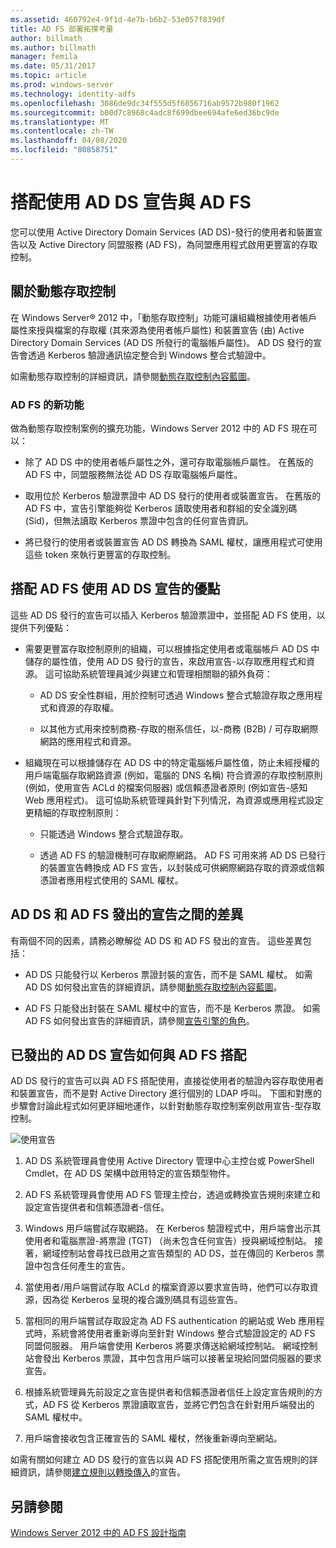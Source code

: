 ```yaml
---
ms.assetid: 460792e4-9f1d-4e7b-b6b2-53e057f839df
title: AD FS 部署拓撲考量
author: billmath
ms.author: billmath
manager: femila
ms.date: 05/31/2017
ms.topic: article
ms.prod: windows-server
ms.technology: identity-adfs
ms.openlocfilehash: 3086de9dc34f555d5f6056716ab9572b980f1962
ms.sourcegitcommit: b00d7c8968c4adc8f699dbee694afe6ed36bc9de
ms.translationtype: MT
ms.contentlocale: zh-TW
ms.lasthandoff: 04/08/2020
ms.locfileid: "80858751"
---
```

# <a name="using-ad-ds-claims-with-ad-fs"></a>搭配使用 AD DS 宣告與 AD FS
  
  
您可以使用 Active Directory Domain Services \(AD DS\)\-發行的使用者和裝置宣告以及 Active Directory 同盟服務 \(AD FS\)，為同盟應用程式啟用更豐富的存取控制。  
  
## <a name="about-dynamic-access-control"></a>關於動態存取控制  
在 Windows Server&reg; 2012 中，「動態存取控制」功能可讓組織根據使用者帳戶屬性來授與檔案的存取權 \(其來源為使用者帳戶屬性\) 和裝置宣告 \(由\) Active Directory Domain Services \(AD DS 所發行的電腦帳戶屬性\)。 AD DS 發行的宣告會透過 Kerberos 驗證通訊協定整合到 Windows 整合式驗證中。  
  
如需動態存取控制的詳細資訊，請參閱[動態存取控制內容藍圖](../../solution-guides/Dynamic-Access-Control--Scenario-Overview.md#BKMK_APP)。  
  
### <a name="whats-new-in-ad-fs"></a>AD FS 的新功能  
做為動態存取控制案例的擴充功能，Windows Server 2012 中的 AD FS 現在可以：  
  
-   除了 AD DS 中的使用者帳戶屬性之外，還可存取電腦帳戶屬性。 在舊版的 AD FS 中，同盟服務無法從 AD DS 存取電腦帳戶屬性。  
  
-   取用位於 Kerberos 驗證票證中 AD DS 發行的使用者或裝置宣告。 在舊版的 AD FS 中，宣告引擎能夠從 Kerberos 讀取使用者和群組的安全識別碼 \(Sid\)，但無法讀取 Kerberos 票證中包含的任何宣告資訊。  
  
-   將已發行的使用者或裝置宣告 AD DS 轉換為 SAML 權杖，讓應用程式可使用這些 token 來執行更豐富的存取控制。  
  
## <a name="benefits-of-using-ad-ds-claims-with-ad-fs"></a>搭配 AD FS 使用 AD DS 宣告的優點  
這些 AD DS 發行的宣告可以插入 Kerberos 驗證票證中，並搭配 AD FS 使用，以提供下列優點：  
  
-   需要更豐富存取控制原則的組織，可以根據指定使用者或電腦帳戶 AD DS 中儲存的屬性值，使用 AD DS 發行的宣告，來啟用宣告\-以存取應用程式和資源。 這可協助系統管理員減少與建立和管理相關聯的額外負荷：  
  
    -   AD DS 安全性群組，用於控制可透過 Windows 整合式驗證存取之應用程式和資源的存取權。  
  
    -   以其他方式用來控制商務\-存取的樹系信任，以\-商務 \(B2B\) \/ 可存取網際網路的應用程式和資源。  
  
-   組織現在可以根據儲存在 AD DS 中的特定電腦帳戶屬性值，防止未經授權的用戶端電腦存取網路資源 \(例如，電腦的 DNS 名稱\) 符合資源的存取控制原則 \(例如，使用宣告 ACLd 的檔案伺服器\) 或信賴憑證者原則 \(例如宣告\-感知 Web 應用程式\)。 這可協助系統管理員針對下列情況，為資源或應用程式設定更精細的存取控制原則：  
  
    -   只能透過 Windows 整合式驗證存取。  
  
    -   透過 AD FS 的驗證機制可存取網際網路。 AD FS 可用來將 AD DS 已發行的裝置宣告轉換成 AD FS 宣告，以封裝成可供網際網路存取的資源或信賴憑證者應用程式使用的 SAML 權杖。  
  
## <a name="differences-between-ad-ds-and-ad-fs-issued-claims"></a>AD DS 和 AD FS 發出的宣告之間的差異  
有兩個不同的因素，請務必瞭解從 AD DS 和 AD FS 發出的宣告。 這些差異包括：  
  
-   AD DS 只能發行以 Kerberos 票證封裝的宣告，而不是 SAML 權杖。 如需 AD DS 如何發出宣告的詳細資訊，請參閱[動態存取控制內容藍圖](../../solution-guides/Dynamic-Access-Control--Scenario-Overview.md#BKMK_APP)。  
  
-   AD FS 只能發出封裝在 SAML 權杖中的宣告，而不是 Kerberos 票證。 如需 AD FS 如何發出宣告的詳細資訊，請參閱[宣告引擎的角色](../../ad-fs/technical-reference/The-Role-of-the-Claims-Engine.md)。  
  
## <a name="how-ad-ds-issued-claims-work-with-ad-fs"></a>已發出的 AD DS 宣告如何與 AD FS 搭配  
AD DS 發行的宣告可以與 AD FS 搭配使用，直接從使用者的驗證內容存取使用者和裝置宣告，而不是對 Active Directory 進行個別的 LDAP 呼叫。 下圖和對應的步驟會討論此程式如何更詳細地運作，以針對動態存取控制案例啟用宣告\-型存取控制。  
  
![使用宣告](media/UsingADDSClaimswithADFS.gif)  
  
1.  AD DS 系統管理員會使用 Active Directory 管理中心主控台或 PowerShell Cmdlet，在 AD DS 架構中啟用特定的宣告類型物件。  
  
2.  AD FS 系統管理員會使用 AD FS 管理主控台，透過或轉換宣告規則來建立和設定宣告提供者和信賴憑證者\-信任。  
  
3.  Windows 用戶端嘗試存取網路。 在 Kerberos 驗證程式中，用戶端會出示其使用者和電腦票證\-將票證 \(TGT\) （尚未包含任何宣告）授與網域控制站。 接著，網域控制站會尋找已啟用之宣告類型的 AD DS，並在傳回的 Kerberos 票證中包含任何產生的宣告。  
  
4.  當使用者\/用戶端嘗試存取 ACLd 的檔案資源以要求宣告時，他們可以存取資源，因為從 Kerberos 呈現的複合識別碼具有這些宣告。  
  
5.  當相同的用戶端嘗試存取設定為 AD FS authentication 的網站或 Web 應用程式時，系統會將使用者重新導向至針對 Windows 整合式驗證設定的 AD FS 同盟伺服器。 用戶端會使用 Kerberos 將要求傳送給網域控制站。 網域控制站會發出 Kerberos 票證，其中包含用戶端可以接著呈現給同盟伺服器的要求宣告。  
  
6.  根據系統管理員先前設定之宣告提供者和信賴憑證者信任上設定宣告規則的方式，AD FS 從 Kerberos 票證讀取宣告，並將它們包含在針對用戶端發出的 SAML 權杖中。  
  
7.  用戶端會接收包含正確宣告的 SAML 權杖，然後重新導向至網站。  
  
如需有關如何建立 AD DS 發行的宣告以與 AD FS 搭配使用所需之宣告規則的詳細資訊，請參閱[建立規則以轉換傳入](../../ad-fs/operations/Create-a-Rule-to-Transform-an-Incoming-Claim.md)的宣告。  
  
## <a name="see-also"></a>另請參閱
[Windows Server 2012 中的 AD FS 設計指南](AD-FS-Design-Guide-in-Windows-Server-2012.md)
